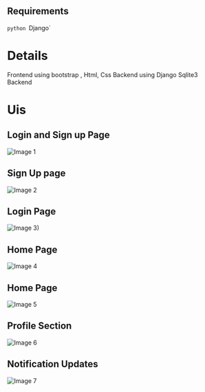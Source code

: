 ## Requirements
`python
`Django`

# Details
Frontend using bootstrap , Html, Css
Backend using Django 
Sqlite3 Backend

# Uis
## Login and Sign up Page
![Image 1](https://user-images.githubusercontent.com/74148907/235347463-46093deb-c0a6-4140-90bd-c49611899695.png)

## Sign Up page
![Image 2](https://user-images.githubusercontent.com/74148907/235348142-ee4323fc-8051-46c8-bddb-634fcae83df6.png)

## Login Page
![Image 3)](https://user-images.githubusercontent.com/74148907/235347490-6c8d3d59-177a-496f-954a-df5f92615dee.png)

## Home Page
![Image 4](https://user-images.githubusercontent.com/74148907/235348210-30129eaf-ccde-4859-ac39-eb4953a08980.png>)

## Home Page
![Image 5](https://user-images.githubusercontent.com/74148907/235347584-ba969aed-ddcb-49bd-bd7b-b522e3f4e871.png)

## Profile Section
![Image 6](https://user-images.githubusercntent.com/74148907/235347604-3eb9118e-e2b1-4ebc-a836-449e6c68eb14.png)

## Notification Updates
![Image 7](https://user-images.githubusercontent.com/74148907/235348402-252030db-a312-4e51-8fe9-adebab50841d.png)
